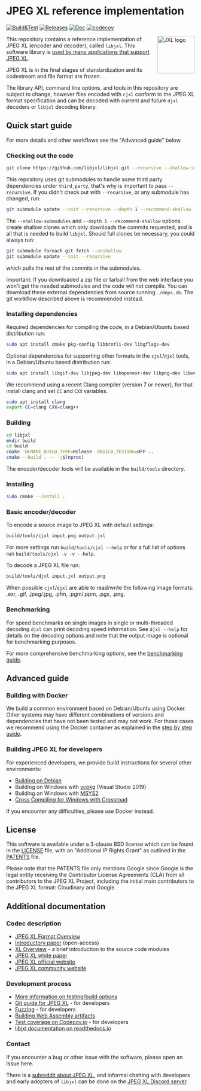 # JPEG XL reference implementation

[![Build&Test](https://github.com/libjxl/libjxl/actions/workflows/build_test.yml/badge.svg)](
https://github.com/libjxl/libjxl/actions/workflows/build_test.yml)
[![Releases](https://github.com/libjxl/libjxl/actions/workflows/release.yaml/badge.svg)](
https://github.com/libjxl/libjxl/actions/workflows/release.yaml)
[![Doc](https://readthedocs.org/projects/libjxl/badge/?version=latest)](
https://libjxl.readthedocs.io/en/latest/?badge=latest)
[![codecov](https://codecov.io/gh/libjxl/libjxl/branch/main/graph/badge.svg)](
https://codecov.io/gh/libjxl/libjxl)
 
<img src="doc/jxl.svg" width="100" align="right" alt="JXL logo">

This repository contains a reference implementation of JPEG XL (encoder and
decoder), called `libjxl`. This software library is
[used by many applications that support JPEG XL](doc/software_support.md).

JPEG XL is in the final stages of standardization and its codestream and file format
are frozen.

The library API, command line options, and tools in this repository are subject
to change, however files encoded with `cjxl` conform to the JPEG XL format
specification and can be decoded with current and future `djxl` decoders or
`libjxl` decoding library.

## Quick start guide

For more details and other workflows see the "Advanced guide" below.

### Checking out the code

```bash
git clone https://github.com/libjxl/libjxl.git --recursive --shallow-submodules
```

This repository uses git submodules to handle some third party dependencies
under `third_party`, that's why is important to pass `--recursive`. If you
didn't check out with `--recursive`, or any submodule has changed, run:

```bash
git submodule update --init --recursive --depth 1 --recommend-shallow
```

The `--shallow-submodules` and `--depth 1 --recommend-shallow` options create
shallow clones which only downloads the commits requested, and is all that is
needed to build `libjxl`. Should full clones be necessary, you could always run:

```bash
git submodule foreach git fetch --unshallow
git submodule update --init --recursive
```

which pulls the rest of the commits in the submodules.

Important: If you downloaded a zip file or tarball from the web interface you
won't get the needed submodules and the code will not compile. You can download
these external dependencies from source running `./deps.sh`. The git workflow
described above is recommended instead.

### Installing dependencies

Required dependencies for compiling the code, in a Debian/Ubuntu based
distribution run:

```bash
sudo apt install cmake pkg-config libbrotli-dev libgflags-dev
```

Optional dependencies for supporting other formats in the `cjxl`/`djxl` tools,
in a Debian/Ubuntu based distribution run:

```bash
sudo apt install libgif-dev libjpeg-dev libopenexr-dev libpng-dev libwebp-dev
```

We recommend using a recent Clang compiler (version 7 or newer), for that
install clang and set `CC` and `CXX` variables.

```bash
sudo apt install clang
export CC=clang CXX=clang++
```

### Building

```bash
cd libjxl
mkdir build
cd build
cmake -DCMAKE_BUILD_TYPE=Release -DBUILD_TESTING=OFF ..
cmake --build . -- -j$(nproc)
```

The encoder/decoder tools will be available in the `build/tools` directory.

### <a name="installing"></a> Installing

```bash
sudo cmake --install .
```

### Basic encoder/decoder

To encode a source image to JPEG XL with default settings:

```bash
build/tools/cjxl input.png output.jxl
```

For more settings run `build/tools/cjxl --help` or for a full list of options
run `build/tools/cjxl -v -v --help`.

To decode a JPEG XL file run:

```bash
build/tools/djxl input.jxl output.png
```

When possible `cjxl`/`djxl` are able to read/write the following
image formats: .exr, .gif, .jpeg/.jpg, .pfm, .pgm/.ppm, .pgx, .png.

### Benchmarking

For speed benchmarks on single images in single or multi-threaded decoding
`djxl` can print decoding speed information. See `djxl --help` for details
on the decoding options and note that the output image is optional for
benchmarking purposes.

For more comprehensive benchmarking options, see the
[benchmarking guide](doc/benchmarking.md).

## Advanced guide

### Building with Docker

We build a common environment based on Debian/Ubuntu using Docker. Other
systems may have different combinations of versions and dependencies that
have not been tested and may not work. For those cases we recommend using the
Docker container as explained in the
[step by step guide](doc/developing_in_docker.md).

### Building JPEG XL for developers

For experienced developers, we provide build instructions for several other environments:

*   [Building on Debian](doc/developing_in_debian.md)
*   Building on Windows with [vcpkg](doc/developing_in_windows_vcpkg.md) (Visual Studio 2019)
*   Building on Windows with [MSYS2](doc/developing_in_windows_msys.md)
*   [Cross Compiling for Windows with Crossroad](doc/developing_with_crossroad.md)

If you encounter any difficulties, please use Docker instead.

## License

This software is available under a 3-clause BSD license which can be found in
the [LICENSE](LICENSE) file, with an "Additional IP Rights Grant" as outlined in
the [PATENTS](PATENTS) file.

Please note that the PATENTS file only mentions Google since Google is the legal
entity receiving the Contributor License Agreements (CLA) from all contributors
to the JPEG XL Project, including the initial main contributors to the JPEG XL
format: Cloudinary and Google.

## Additional documentation

### Codec description

*   [JPEG XL Format Overview](doc/format_overview.md)
*   [Introductory paper](https://www.spiedigitallibrary.org/proceedings/Download?fullDOI=10.1117%2F12.2529237) (open-access)
*   [XL Overview](doc/xl_overview.md) - a brief introduction to the source code modules
*   [JPEG XL white paper](http://ds.jpeg.org/whitepapers/jpeg-xl-whitepaper.pdf)
*   [JPEG XL official website](https://jpeg.org/jpegxl)
*   [JPEG XL community website](https://jpegxl.info)

### Development process

*   [More information on testing/build options](doc/building_and_testing.md)
*   [Git guide for JPEG XL](doc/developing_in_github.md) - for developers
*   [Fuzzing](doc/fuzzing.md) - for developers
*   [Building Web Assembly artifacts](doc/building_wasm.md)
*   [Test coverage on Codecov.io](https://app.codecov.io/gh/libjxl/libjxl) - for
    developers
*   [libjxl documentation on readthedocs.io](https://libjxl.readthedocs.io/)

### Contact

If you encounter a bug or other issue with the software, please open an Issue here.

There is a [subreddit about JPEG XL](https://www.reddit.com/r/jpegxl/), and
informal chatting with developers and early adopters of `libjxl` can be done on the
[JPEG XL Discord server](https://discord.gg/DqkQgDRTFu).
